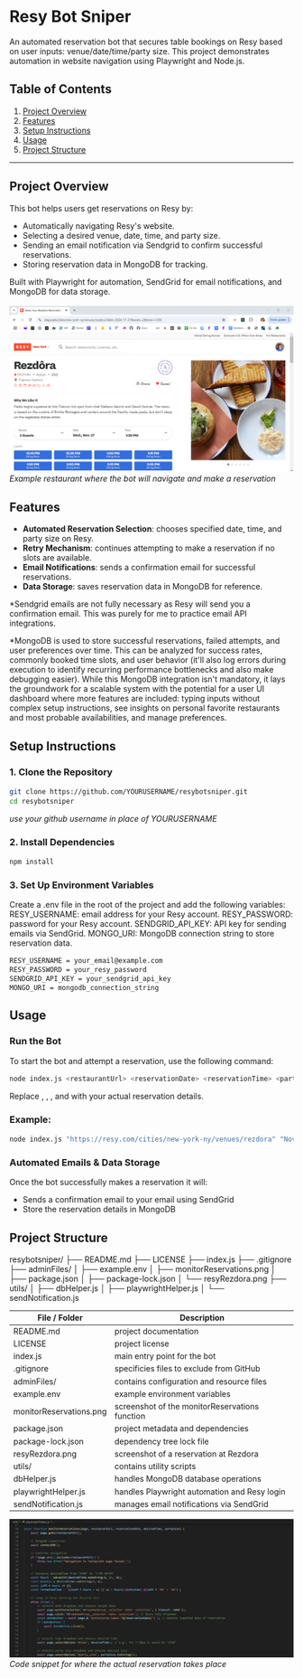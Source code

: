 # Resy Bot Sniper

An automated reservation bot that secures table bookings on Resy based on user inputs: venue/date/time/party size. This project demonstrates automation in website navigation using Playwright and Node.js.

## Table of Contents
1. [Project Overview](#project-overview)
2. [Features](#features)
3. [Setup Instructions](#setup-instructions)
4. [Usage](#usage)
5. [Project Structure](#project-structure)

---

## Project Overview

This bot helps users get reservations on Resy by:
- Automatically navigating Resy's website.
- Selecting a desired venue, date, time, and party size.
- Sending an email notification via Sendgrid to confirm successful reservations.
- Storing reservation data in MongoDB for tracking.

Built with Playwright for automation, SendGrid for email notifications, and MongoDB for data storage.  
<br>
![Resy Rezdora interface example](adminFiles/resyRezdora.png)
*Example restaurant where the bot will navigate and make a reservation*

## Features

- **Automated Reservation Selection**: chooses specified date, time, and party size on Resy.
- **Retry Mechanism**: continues attempting to make a reservation if no slots are available.
- **Email Notifications**: sends a confirmation email for successful reservations.
- **Data Storage**: saves reservation data in MongoDB for reference.

*Sendgrid emails are not fully necessary as Resy will send you a confirmation email. This was purely for me to practice email API integrations.

*MongoDB is used to store successful reservations, failed attempts, and user preferences over time. This can be analyzed for success rates, commonly booked time slots, and user behavior (it'll also log errors during execution to identify recurring performance bottlenecks and also make debugging easier). 
While this MongoDB integration isn't mandatory, it lays the groundwork for a scalable system with the potential for a user UI dashboard where more features are included: typing inputs without complex setup instructions, see insights on personal favorite restaurants and most probable availabilities, and manage preferences.

## Setup Instructions

### 1. **Clone the Repository**

```bash
git clone https://github.com/YOURUSERNAME/resybotsniper.git
cd resybotsniper
```
*use your github username in place of YOURUSERNAME*

### 2. **Install Dependencies**

```bash
npm install
```

### 3. **Set Up Environment Variables**

Create a .env file in the root of the project and add the following variables:
RESY_USERNAME: email address for your Resy account.
RESY_PASSWORD: password for your Resy account.
SENDGRID_API_KEY: API key for sending emails via SendGrid.
MONGO_URI: MongoDB connection string to store reservation data.
```
RESY_USERNAME = your_email@example.com
RESY_PASSWORD = your_resy_password
SENDGRID_API_KEY = your_sendgrid_api_key
MONGO_URI = mongodb_connection_string
```

## Usage

### Run the Bot

To start the bot and attempt a reservation, use the following command:

```bash
node index.js <restaurantUrl> <reservationDate> <reservationTime> <partySize>
```
Replace <restaurantUrl>, <reservationDate>, <reservationTime>, and <partySize> with your actual reservation details.

### Example:

```bash
node index.js "https://resy.com/cities/new-york-ny/venues/rezdora" "November 14, 2024" "1930" "2"
```
### Automated Emails & Data Storage

Once the bot successfully makes a reservation it will:
- Sends a confirmation email to your email using SendGrid
- Store the reservation details in MongoDB


## Project Structure

resybotsniper/
├── README.md
├── LICENSE
├── index.js
├── .gitignore
├── adminFiles/
│   ├── example.env
│   ├── monitorReservations.png
│   ├── package.json
│   ├── package-lock.json
│   └── resyRezdora.png
├── utils/
│   ├── dbHelper.js
│   ├── playwrightHelper.js
│   └── sendNotification.js

| File / Folder                 | Description                                         |
|-------------------------------|-----------------------------------------------------|
| README.md                     | project documentation                               |
| LICENSE                       | project license                                     |
| index.js                      | main entry point for the bot                        |
| .gitignore                    | specificies files to exclude from GitHub            |
| adminFiles/                   | contains configuration and resource files           |
| example.env                   | example environment variables                       |
| monitorReservations.png       | screenshot of the monitorReservations function      |
| package.json                  | project metadata and dependencies                   |
| package-lock.json             | dependency tree lock file                           |
| resyRezdora.png               | screenshot of a reservation at Rezdora              |
| utils/                        | contains utility scripts                            |
| dbHelper.js                   | handles MongoDB database operations                 |
| playwrightHelper.js           | handles Playwright automation and Resy login        |
| sendNotification.js           | manages email notifications via SendGrid            |

![monitorReservations function example](adminFiles/monitorReservations.png)
*Code snippet for where the actual reservation takes place*